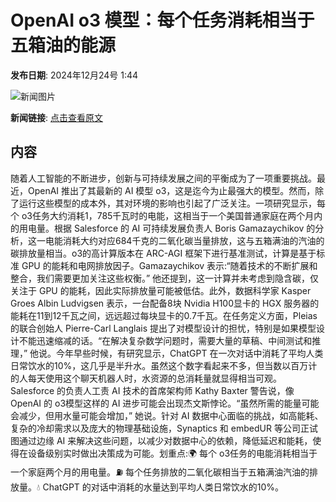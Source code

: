 # OpenAI o3 模型：每个任务消耗相当于五箱油的能源

**发布日期**: 2024年12月24号 1:44

![新闻图片](https://upload.chinaz.com/2024/1223/6387056900283109994001033.png)

**新闻链接**: [点击查看原文](https://www.aibase.com/zh/news/14192)

## 内容

随着人工智能的不断进步，创新与可持续发展之间的平衡成为了一项重要挑战。最近，OpenAI 推出了其最新的 AI 模型 o3，这是迄今为止最强大的模型。然而，除了运行这些模型的成本外，其对环境的影响也引起了广泛关注。一项研究显示，每个 o3任务大约消耗1，785千瓦时的电能，这相当于一个美国普通家庭在两个月内的用电量。根据 Salesforce 的 AI 可持续发展负责人 Boris Gamazaychikov 的分析，这一电能消耗大约对应684千克的二氧化碳当量排放，这与五箱满油的汽油的碳排放量相当。o3的高计算版本在 ARC-AGI 框架下进行基准测试，计算是基于标准 GPU 的能耗和电网排放因子。Gamazaychikov 表示:“随着技术的不断扩展和整合，我们需要更加关注这些权衡。” 他还提到，这一计算并未考虑到隐含碳，仅关注于 GPU 的能耗，因此实际排放量可能被低估。此外，数据科学家 Kasper Groes Albin Ludvigsen 表示，一台配备8块 Nvidia H100显卡的 HGX 服务器的能耗在11到12千瓦之间，远远超过每块显卡的0.7千瓦。在任务定义方面，Pleias 的联合创始人 Pierre-Carl Langlais 提出了对模型设计的担忧，特别是如果模型设计不能迅速缩减的话。“在解决复杂数学问题时，需要大量的草稿、中间测试和推理，” 他说。今年早些时候，有研究显示，ChatGPT 在一次对话中消耗了平均人类日常饮水的10%，这几乎是半升水。虽然这个数字看起来不多，但当数以百万计的人每天使用这个聊天机器人时，水资源的总消耗量就显得相当可观。Salesforce 的负责人工责 AI 技术的首席架构师 Kathy Baxter 警告说，像 OpenAI 的 o3模型这样的 AI 进步可能会出现杰文斯悖论。“虽然所需的能量可能会减少，但用水量可能会增加，” 她说。针对 AI 数据中心面临的挑战，如高能耗、复杂的冷却需求以及庞大的物理基础设施，Synaptics 和 embedUR 等公司正试图通过边缘 AI 来解决这些问题，以减少对数据中心的依赖，降低延迟和能耗，使得在设备级别实时做出决策成为可能。划重点:🌍 每个 o3任务的电能消耗相当于一个家庭两个月的用电量。⛽ 每个任务排放的二氧化碳相当于五箱满油汽油的排放量。💧 ChatGPT 的对话中消耗的水量达到平均人类日常饮水的10%。
